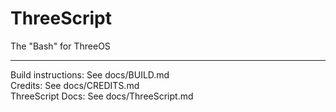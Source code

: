 # ThreeScript
The "Bash" for ThreeOS
<hr />
Build instructions: See docs/BUILD.md
<br />
Credits: See docs/CREDITS.md
<br />
ThreeScript Docs: See docs/ThreeScript.md
